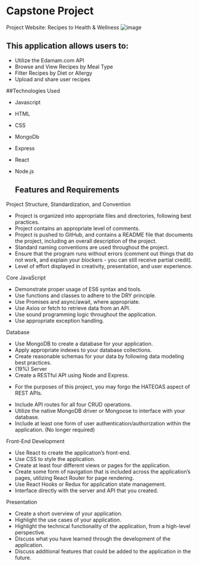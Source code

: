 # Capstone Project

Project Website: Recipes to Health & Wellness 
![image](https://github.com/olearybmps/autoimmuneRecipeCapstone/assets/160647100/d515c6db-4895-4c30-88af-e8dad1e681c5)
## This application allows users to:
- Utilize the Edamam.com API 
- Browse and View Recipes by Meal Type
- Filter Recipes by Diet or Allergy
- Upload and share user recipes

##Technologies Used
- Javascript
- HTML
- CSS
- MongoDb
- Express
- React
- Node.js

  ## Features and Requirements
Project Structure, Standardization, and Convention
- Project is organized into appropriate files and directories, following best practices.
- Project contains an appropriate level of comments.
- Project is pushed to GitHub, and contains a README file that documents the project, including an overall description of the project.
- Standard naming conventions are used throughout the project.
- Ensure that the program runs without errors (comment out things that do not work, and explain your blockers - you can still receive partial credit).
- Level of effort displayed in creativity, presentation, and user experience.
  
Core JavaScript
- Demonstrate proper usage of ES6 syntax and tools.
- Use functions and classes to adhere to the DRY principle.
- Use Promises and async/await, where appropriate.
- Use Axios or fetch to retrieve data from an API.
- Use sound programming logic throughout the application.
- Use appropriate exception handling.
  
Database
- Use MongoDB to create a database for your application.
- Apply appropriate indexes to your database collections.
- Create reasonable schemas for your data by following data modeling best practices.
- (19%) Server
- Create a RESTful API using Node and Express.
* For the purposes of this project, you may forgo the HATEOAS aspect of REST APIs.
- Include API routes for all four CRUD operations.
- Utilize the native MongoDB driver or Mongoose to interface with your database.
- Include at least one form of user authentication/authorization within the application. (No longer required)
  
Front-End Development
- Use React to create the application’s front-end.
- Use CSS to style the application.
- Create at least four different views or pages for the application.
- Create some form of navigation that is included across the application’s pages, utilizing React Router for page rendering.
- Use React Hooks or Redux for application state management.
- Interface directly with the server and API that you created.
  
Presentation
- Create a short overview of your application.
- Highlight the use cases of your application.
- Highlight the technical functionality of the application, from a high-level perspective.
- Discuss what you have learned through the development of the application.
- Discuss additional features that could be added to the application in the future.
